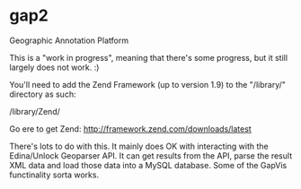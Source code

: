 gap2
====

Geographic Annotation Platform


This is a "work in progress", meaning that there's some progress, but it still largely does not work. :)

You'll need to add the Zend Framework (up to version 1.9) to the "/library/" directory as such:

/library/Zend/

Go ere to get Zend:
http://framework.zend.com/downloads/latest

There's lots to do with this. It mainly does OK with interacting with the Edina/Unlock Geoparser API. It can
get results from the API, parse the result XML data and load those data into a MySQL database. Some of the 
GapVis functinality sorta works.

